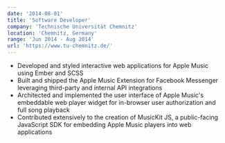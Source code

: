 ```yaml
---
date: '2014-08-01'
title: 'Software Developer'
company: 'Technische Universität Chemnitz'
location: 'Chemnitz, Germany'
range: 'Jun 2014 - Aug 2014'
url: 'https://www.tu-chemnitz.de/'
---
```


- Developed and styled interactive web applications for Apple Music using Ember and SCSS
- Built and shipped the Apple Music Extension for Facebook Messenger leveraging third-party and internal API integrations
- Architected and implemented the user interface of Apple Music's embeddable web player widget for in-browser user authorization and full song playback
- Contributed extensively to the creation of MusicKit JS, a public-facing JavaScript SDK for embedding Apple Music players into web applications
